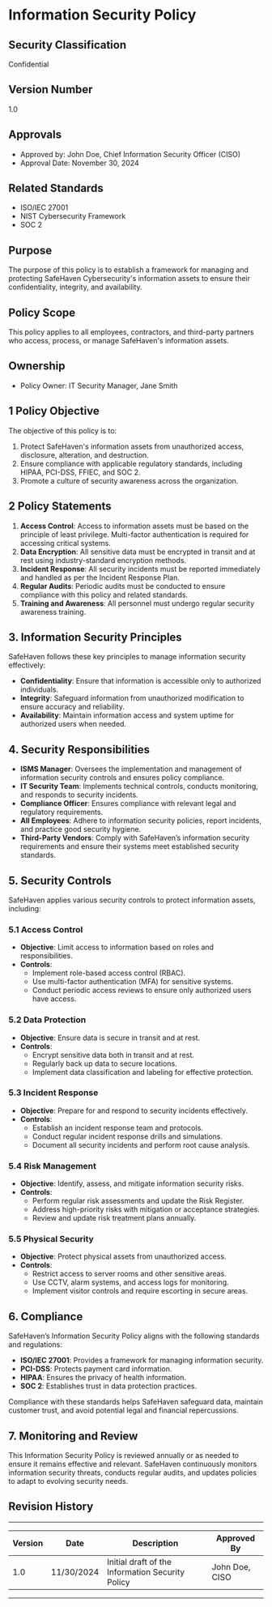 
# Information Security Policy

## Security Classification
Confidential

## Version Number
1.0

## Approvals
- Approved by: John Doe, Chief Information Security Officer (CISO)
- Approval Date: November 30, 2024

## Related Standards
- ISO/IEC 27001
- NIST Cybersecurity Framework
- SOC 2

## Purpose
The purpose of this policy is to establish a framework for managing and protecting SafeHaven Cybersecurity's information assets to ensure their confidentiality, integrity, and availability.

## Policy Scope
This policy applies to all employees, contractors, and third-party partners who access, process, or manage SafeHaven's information assets.

## Ownership
- Policy Owner: IT Security Manager, Jane Smith

## 1 Policy Objective
The objective of this policy is to:
1. Protect SafeHaven's information assets from unauthorized access, disclosure, alteration, and destruction.
2. Ensure compliance with applicable regulatory standards, including HIPAA, PCI-DSS, FFIEC, and SOC 2.
3. Promote a culture of security awareness across the organization.

## 2 Policy Statements
1. **Access Control**: Access to information assets must be based on the principle of least privilege. Multi-factor authentication is required for accessing critical systems.
2. **Data Encryption**: All sensitive data must be encrypted in transit and at rest using industry-standard encryption methods.
3. **Incident Response**: All security incidents must be reported immediately and handled as per the Incident Response Plan.
4. **Regular Audits**: Periodic audits must be conducted to ensure compliance with this policy and related standards.
5. **Training and Awareness**: All personnel must undergo regular security awareness training.

## 3. Information Security Principles

SafeHaven follows these key principles to manage information security effectively:
- **Confidentiality**: Ensure that information is accessible only to authorized individuals.
- **Integrity**: Safeguard information from unauthorized modification to ensure accuracy and reliability.
- **Availability**: Maintain information access and system uptime for authorized users when needed.

## 4. Security Responsibilities

- **ISMS Manager**: Oversees the implementation and management of information security controls and ensures policy compliance.
- **IT Security Team**: Implements technical controls, conducts monitoring, and responds to security incidents.
- **Compliance Officer**: Ensures compliance with relevant legal and regulatory requirements.
- **All Employees**: Adhere to information security policies, report incidents, and practice good security hygiene.
- **Third-Party Vendors**: Comply with SafeHaven’s information security requirements and ensure their systems meet established security standards.

## 5. Security Controls

SafeHaven applies various security controls to protect information assets, including:

### 5.1 Access Control
- **Objective**: Limit access to information based on roles and responsibilities.
- **Controls**:
  - Implement role-based access control (RBAC).
  - Use multi-factor authentication (MFA) for sensitive systems.
  - Conduct periodic access reviews to ensure only authorized users have access.

### 5.2 Data Protection
- **Objective**: Ensure data is secure in transit and at rest.
- **Controls**:
  - Encrypt sensitive data both in transit and at rest.
  - Regularly back up data to secure locations.
  - Implement data classification and labeling for effective protection.

### 5.3 Incident Response
- **Objective**: Prepare for and respond to security incidents effectively.
- **Controls**:
  - Establish an incident response team and protocols.
  - Conduct regular incident response drills and simulations.
  - Document all security incidents and perform root cause analysis.

### 5.4 Risk Management
- **Objective**: Identify, assess, and mitigate information security risks.
- **Controls**:
  - Perform regular risk assessments and update the Risk Register.
  - Address high-priority risks with mitigation or acceptance strategies.
  - Review and update risk treatment plans annually.

### 5.5 Physical Security
- **Objective**: Protect physical assets from unauthorized access.
- **Controls**:
  - Restrict access to server rooms and other sensitive areas.
  - Use CCTV, alarm systems, and access logs for monitoring.
  - Implement visitor controls and require escorting in secure areas.

## 6. Compliance

SafeHaven’s Information Security Policy aligns with the following standards and regulations:
- **ISO/IEC 27001**: Provides a framework for managing information security.
- **PCI-DSS**: Protects payment card information.
- **HIPAA**: Ensures the privacy of health information.
- **SOC 2**: Establishes trust in data protection practices.

Compliance with these standards helps SafeHaven safeguard data, maintain customer trust, and avoid potential legal and financial repercussions.

## 7. Monitoring and Review

This Information Security Policy is reviewed annually or as needed to ensure it remains effective and relevant. SafeHaven continuously monitors information security threats, conducts regular audits, and updates policies to adapt to evolving security needs.



## Revision History
---

| Version | Date       | Description                              | Approved By           |
|---------|------------|------------------------------------------|-----------------------|
| 1.0     | 11/30/2024 | Initial draft of the Information Security Policy | John Doe, CISO         |

---







